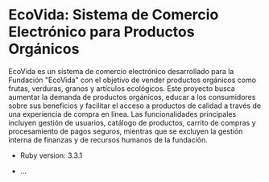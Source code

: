 # EcoVida: Sistema de Comercio Electrónico para Productos Orgánicos

EcoVida es un sistema de comercio electrónico desarrollado para la Fundación "EcoVida" con el objetivo de vender productos orgánicos como frutas, verduras, granos y artículos ecológicos. Este proyecto busca aumentar la demanda de productos orgánicos, educar a los consumidores sobre sus beneficios y facilitar el acceso a productos de calidad a través de una experiencia de compra en línea. Las funcionalidades principales incluyen gestión de usuarios, catálogo de productos, carrito de compras y procesamiento de pagos seguros, mientras que se excluyen la gestión interna de finanzas y de recursos humanos de la fundación.

* Ruby version: 3.3.1

* ...
